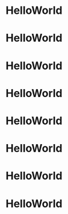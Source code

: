 # HelloWorld
# HelloWorld
# HelloWorld
# HelloWorld
# HelloWorld
# HelloWorld
# HelloWorld
# HelloWorld
